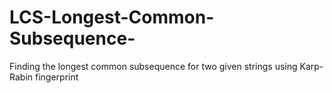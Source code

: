 # LCS-Longest-Common-Subsequence-
Finding the longest common subsequence for two given strings using Karp-Rabin fingerprint
